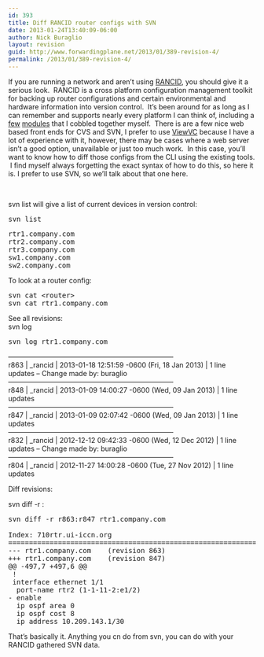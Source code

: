 ```yaml
---
id: 393
title: Diff RANCID router configs with SVN
date: 2013-01-24T13:40:09-06:00
author: Nick Buraglio
layout: revision
guid: http://www.forwardingplane.net/2013/01/389-revision-4/
permalink: /2013/01/389-revision-4/
---
```

If you are running a network and aren&#8217;t using <a href="http://shrubbery.net/rancid/" target="_blank">RANCID</a>, you should give it a serious look.  RANCID is a cross platform configuration management toolkit for backing up router configurations and certain environmental and hardware information into version control.  It&#8217;s been around for as long as I can remember and supports nearly every platform I can think of, including a <a title="VDXrancid contrib scripts" href="http://www.forwardingplane.net/2012/11/vdxrancid-contrib-scripts/" target="_blank">few</a> <a title="alurancid and pfrancid" href="http://www.forwardingplane.net/2011/06/alurancid-and-pfrancid/" target="_blank">modules</a> that I cobbled together myself.  There is are a few nice web based front ends for CVS and SVN, I prefer to use <a href="http://www.viewvc.org" target="_blank">ViewVC</a> because I have a lot of experience with it, however, there may be cases where a web server isn&#8217;t a good option, unavailable or just too much work.  In this case, you&#8217;ll want to know how to diff those configs from the CLI using the existing tools.  I find myself always forgetting the exact syntax of how to do this, so here it is. I prefer to use SVN, so we&#8217;ll talk about that one here.

&nbsp;

svn list will give a list of current devices in version control:

<pre>svn list</pre>

<pre>rtr1.company.com
rtr2.company.com
rtr3.company.com
sw1.company.com
sw2.company.com</pre>

To look at a router config:

<pre>svn cat &lt;router&gt;
svn cat rtr1.company.com</pre>

See all revisions:  
svn log <router>

<pre>svn log rtr1.company.com</pre>

&#8212;&#8212;&#8212;&#8212;&#8212;&#8212;&#8212;&#8212;&#8212;&#8212;&#8212;&#8212;&#8212;&#8212;&#8212;&#8212;&#8212;&#8212;&#8212;&#8212;&#8212;&#8212;&#8212;&#8212;  
r863 | _rancid | 2013-01-18 12:51:59 -0600 (Fri, 18 Jan 2013) | 1 line  
updates &#8211; Change made by: buraglio  
&#8212;&#8212;&#8212;&#8212;&#8212;&#8212;&#8212;&#8212;&#8212;&#8212;&#8212;&#8212;&#8212;&#8212;&#8212;&#8212;&#8212;&#8212;&#8212;&#8212;&#8212;&#8212;&#8212;&#8212;  
r848 | _rancid | 2013-01-09 14:00:27 -0600 (Wed, 09 Jan 2013) | 1 line  
updates  
&#8212;&#8212;&#8212;&#8212;&#8212;&#8212;&#8212;&#8212;&#8212;&#8212;&#8212;&#8212;&#8212;&#8212;&#8212;&#8212;&#8212;&#8212;&#8212;&#8212;&#8212;&#8212;&#8212;&#8212;  
r847 | _rancid | 2013-01-09 02:07:42 -0600 (Wed, 09 Jan 2013) | 1 line  
updates  
&#8212;&#8212;&#8212;&#8212;&#8212;&#8212;&#8212;&#8212;&#8212;&#8212;&#8212;&#8212;&#8212;&#8212;&#8212;&#8212;&#8212;&#8212;&#8212;&#8212;&#8212;&#8212;&#8212;&#8212;  
r832 | _rancid | 2012-12-12 09:42:33 -0600 (Wed, 12 Dec 2012) | 1 line  
updates &#8211; Change made by: buraglio  
&#8212;&#8212;&#8212;&#8212;&#8212;&#8212;&#8212;&#8212;&#8212;&#8212;&#8212;&#8212;&#8212;&#8212;&#8212;&#8212;&#8212;&#8212;&#8212;&#8212;&#8212;&#8212;&#8212;&#8212;  
r804 | _rancid | 2012-11-27 14:00:28 -0600 (Tue, 27 Nov 2012) | 1 line  
updates

Diff revisions:

svn diff -r <version1>:<version2> <router>

<pre>svn diff -r r863:r847 rtr1.company.com

Index: 710rtr.ui-iccn.org
===================================================================
--- rtr1.company.com	(revision 863)
+++ rtr1.company.com	(revision 847)
@@ -497,7 +497,6 @@
 !
 interface ethernet 1/1
  port-name rtr2 (1-1-11-2:e1/2)
- enable
  ip ospf area 0
  ip ospf cost 8
  ip address 10.209.143.1/30
</pre>

That&#8217;s basically it. Anything you cn do from svn, you can do with your RANCID gathered SVN data.